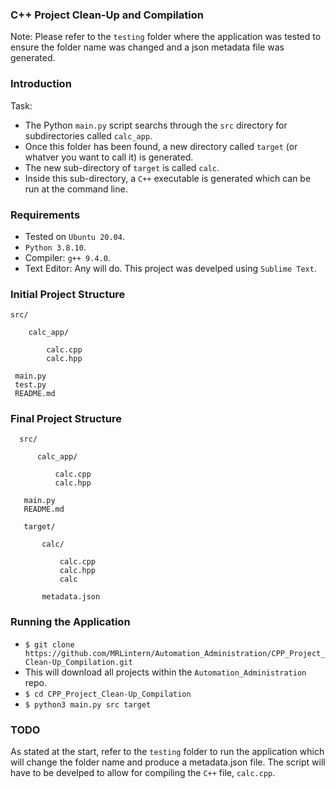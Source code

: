 ### C++ Project Clean-Up and Compilation

Note: Please refer to the `testing` folder where the application was tested to ensure the folder name was changed and a json metadata file was generated.

### Introduction

Task: 

  * The Python `main.py` script searchs through the `src` directory for subdirectories called `calc_app`.
  * Once this folder has been found, a new directory called `target` (or whatver you want to call it) is generated.
  * The new sub-directory of `target` is called `calc`.
  * Inside this sub-directory, a `C++` executable is generated which can be run at the command line.

### Requirements

  * Tested on `Ubuntu 20.04`.
  * `Python 3.8.10`.
  * Compiler: `g++ 9.4.0`.
  * Text Editor: Any will do. This project was develped using `Sublime Text`.

### Initial Project Structure

    src/
    
        calc_app/
        
            calc.cpp
            calc.hpp
            
     main.py
     test.py
     README.md
     
     
### Final Project Structure

      src/
      
          calc_app/
          
              calc.cpp
              calc.hpp
                     
       main.py
       README.md
       
       target/
       
           calc/
           
               calc.cpp
               calc.hpp
               calc
               
           metadata.json
                    
### Running the Application

  * `$ git clone https://github.com/MRLintern/Automation_Administration/CPP_Project_Clean-Up_Compilation.git`
  * This will download all projects within the `Automation_Administration` repo.
  * `$ cd CPP_Project_Clean-Up_Compilation`
  * `$ python3 main.py src target`
  
### TODO

As stated at the start, refer to the `testing` folder to run the application which will change the folder name and produce a metadata.json file.
The script will have to be develped to allow for compiling the `C++` file, `calc.cpp`. 
                


